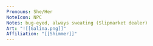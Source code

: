 ```yaml
---
Pronouns: She/Her
NoteIcon: NPC
Notes: bug-eyed, always sweating (Slipmarket dealer)
Art: "![[Galina.png]]"
Affiliation: "[[Shimmer]]"
---
```

